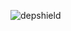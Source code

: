 ![depshield](https://14gxy2qgoj.execute-api.us-east-2.amazonaws.com/prod/badges/depshield-testing/test-project-1109/depshield.svg)
<!-- ![depshield](https://staging.depshield.sonatype.org/badges/depshield-testing/test-project-1109/depshield.svg) -->
